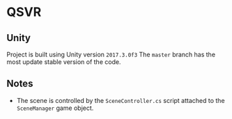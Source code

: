 # QSVR

## Unity
Project is built using Unity version `2017.3.0f3` The `master` branch has the most update stable version of the code.

## Notes
- The scene is controlled by the `SceneController.cs` script attached to the `SceneManager` game object. 

